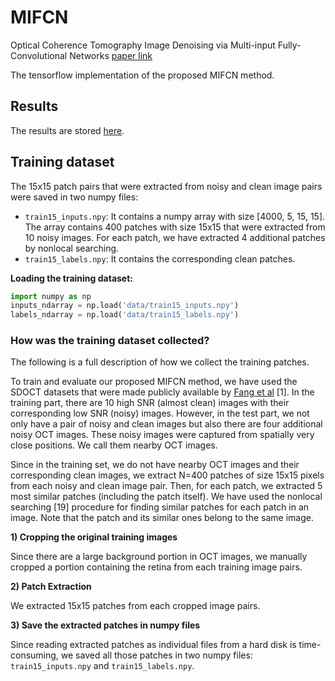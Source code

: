 # MIFCN



Optical Coherence Tomography Image Denoising via Multi-input Fully-Convolutional Networks [paper link](https://doi.org/10.1016/j.compbiomed.2019.01.010)

The tensorflow implementation of the proposed MIFCN method.



## Results

The results are stored [here](https://github.com/ashkan-abbasi66/MIFCN/tree/master/RESULTS).



## Training dataset

The 15x15 patch pairs that were extracted from noisy and clean image pairs were saved in two numpy files:

- `train15_inputs.npy`: It contains a numpy array with size [4000, 5, 15, 15]. The array contains 400 patches with size 15x15 that were extracted from 10 noisy images. For each patch, we have extracted 4 additional patches by nonlocal searching.
- `train15_labels.npy`: It contains the corresponding clean patches.

**Loading the training dataset:**

```python
import numpy as np
inputs_ndarray = np.load('data/train15_inputs.npy')
labels_ndarray = np.load('data/train15_labels.npy')
```

### How was the training dataset collected?

The following is a full description of how we collect the training patches.

To train and evaluate our proposed MIFCN method, we have used the SDOCT datasets that were made
publicly available by [Fang et al](http://people.duke.edu/~sf59/Fang_TMI_2013.htm) [1]. In the training part, there are 10 high SNR (almost clean) images with their corresponding low SNR (noisy) images. However, in the test part, we not only have a pair of noisy and clean images but also there are four additional noisy OCT images. These noisy images were captured from spatially very close positions. We call them nearby OCT images.

Since in the training set, we do not have nearby OCT images and their corresponding clean images, we extract N=400 patches of size 15x15 pixels from each noisy and clean image pair. Then, for each patch, we extracted 5 most similar patches (including the patch itself). We have used the nonlocal searching [19] procedure for finding similar patches for each patch in an image. Note that the patch and its similar ones belong to the same image. 

**1) Cropping the original training images**

Since there are a large background portion in OCT images, we manually cropped a portion containing the retina from each training image pairs. 

**2) Patch Extraction**

We extracted 15x15 patches from each cropped image pairs.

**3) Save the extracted patches in numpy files**

Since reading extracted patches as individual files from a hard disk is time-consuming, we saved all those patches in two numpy files: `train15_inputs.npy` and `train15_labels.npy`.


